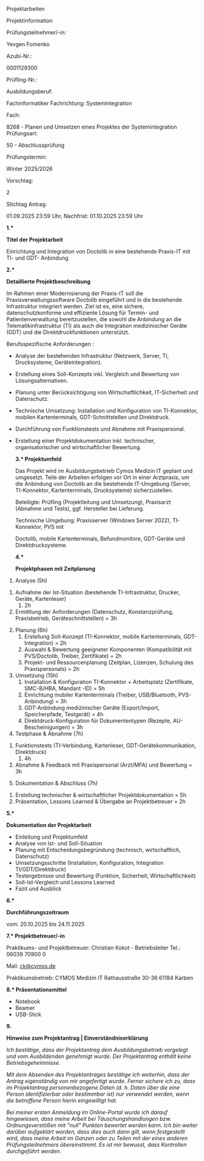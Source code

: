 ﻿Projektarbeiten 

Projektinformation 

Prüfungsteilnehmer/-in: 

Yevgen Fomenko 

Azubi-Nr.: 

0001129300 

Prüfling-Nr.: 

Ausbildungsberuf: 

Fachinformatiker Fachrichtung: Systemintegration 

Fach: 

8268 - Planen und Umsetzen eines Projektes der Systemintegration Prüfungsart: 

50 - Abschlussprüfung 

Prüfungstermin: 

Winter 2025/2026 

Vorschlag: 

2 

Stichtag Antrag: 

01\.09.2025 23:59 Uhr, Nachfrist: 01.10.2025 23:59 Uhr

**1.\*** 

**Titel der Projektarbeit** 

Einrichtung und Integration von Doctolib in eine bestehende Praxis-IT mit TI- und GDT- Anbindung 

**2.\*** 

**Detaillierte Projektbeschreibung** 

Im Rahmen einer Modernisierung der Praxis-IT soll die Praxisverwaltungssoftware Doctolib eingeführt und in die bestehende Infrastruktur integriert werden. Ziel ist es, eine sichere, datenschutzkonforme und effiziente Lösung für Termin- und Patientenverwaltung bereitzustellen, die sowohl die Anbindung an die Telematikinfrastruktur (TI) als auch die Integration medizinischer Geräte (GDT) und die Direktdruckfunktionen unterstützt.

Berufsspezifische Anforderungen : 

- Analyse der bestehenden Infrastruktur (Netzwerk, Server, TI, Drucksysteme, Geräteintegration). 
- Erstellung eines Soll-Konzepts inkl. Vergleich und Bewertung von Lösungsalternativen.
- Planung unter Berücksichtigung von Wirtschaftlichkeit, IT-Sicherheit und Datenschutz.
- Technische Umsetzung: Installation und Konfiguration von TI-Konnektor, mobilen Kartenterminals, GDT-Schnittstellen und Direktdruck. 
- Durchführung von Funktionstests und Abnahme mit Praxispersonal.
- Erstellung einer Projektdokumentation inkl. technischer, organisatorischer und wirtschaftlicher Bewertung. 

  **3.\* Projektumfeld** 

  Das Projekt wird im Ausbildungsbetrieb Cymos Medizin IT geplant und umgesetzt. Teile der Arbeiten erfolgen vor Ort in einer Arztpraxis, um die Anbindung von Doctolib an die bestehende IT-Umgebung (Server, TI-Konnektor, Kartenterminals, Drucksysteme) sicherzustellen. 

  Beteiligte: Prüfling (Projektleitung und Umsetzung), Praxisarzt (Abnahme und Tests), ggf. Hersteller bei Lieferung. 

  Technische Umgebung: Praxisserver (Windows Server 2022), TI-Konnektor, PVS mit 

  Doctolib, mobile Kartenterminals, Befundmonitore, GDT-Geräte und Direktdrucksysteme. 

  **4.\*** 

  **Projektphasen mit Zeitplanung** 

1. Analyse (5h) 
1) Aufnahme der Ist-Situation (bestehende TI-Infrastruktur, Drucker, Geräte, Kartenleser) 
   1. 2h 
1) Ermittlung der Anforderungen (Datenschutz, Konstanzprüfung, Praxisbetrieb, Geräteschnittstellen) = 3h 
2. Planung (6h) 
   1) Erstellung Soll-Konzept (TI-Konnektor, mobile Kartenterminals, GDT-Integration) = 2h 
   1) Auswahl & Bewertung geeigneter Komponenten (Kompatibilität mit PVS/Doctolib, Treiber, Zertifikate) = 2h 
   1) Projekt- und Ressourcenplanung (Zeitplan, Lizenzen, Schulung des Praxispersonals) = 2h 
2. Umsetzung (15h) 
   1) Installation & Konfiguration TI-Konnektor + Arbeitsplatz (Zertifikate, SMC-B/HBA, Mandant -ID) = 5h 
   1) Einrichtung mobiler Kartenterminals (Treiber, USB/Bluetooth, PVS-Anbindung) = 3h 
   1) GDT-Anbindung medizinischer Geräte (Export/Import, Speicherpfade, Testgerät) = 4h
   1) Direktdruck-Konfiguration für Dokumententypen (Rezepte, AU-Bescheinigungen) = 3h 
2. Testphase & Abnahme (7h) 
1) Funktionstests (TI-Verbindung, Kartenleser, GDT-Gerätekommunikation, Direktdruck) 
   1. 4h 
1) Abnahme & Feedback mit Praxispersonal (Arzt/MFA) und Bewertung = 3h 
5. Dokumentation & Abschluss (7h) 
1) Erstellung technischer & wirtschaftlicher Projektdokumentation = 5h
1) Präsentation, Lessons Learned & Übergabe an Projektbetreuer = 2h

**5.\*** 

**Dokumentation der Projektarbeit** 

- Einleitung und Projektumfeld 
- Analyse von Ist- und Soll-Situation 
- Planung mit Entscheidungsbegründung (technisch, wirtschaftlich, Datenschutz)
- Umsetzungsschritte (Installation, Konfiguration, Integration TI/GDT/Direktdruck)
- Testergebnisse und Bewertung (Funktion, Sicherheit, Wirtschaftlichkeit)
- Soll-Ist-Vergleich und Lessons Learned 
- Fazit und Ausblick 

**6.\*** 

**Durchführungszeitraum** 

vom: 20.10.2025 bis 24.11.2025 

**7.\* Projektbetreuer/-in** 

Praktikums- und Projektbetreuer: Christian Kokot - Betriebsleiter Tel.: 06039 70900 0 

Mail: ck@cymos.de 

Praktikumsbetrieb: CYMOS Medizin IT Rathausstraße 30-36 61184 Karben 

**8.\* Präsentationsmittel** 

- Notebook 
- Beamer 
- USB-Stick 

**9.** 

**Hinweise zum Projektantrag | Einverständniserklärung** 

*Ich bestätige, dass der Projektantrag dem Ausbildungsbetrieb vorgelegt und vom Ausbildenden genehmigt wurde. Der Projektantrag enthält keine Betriebsgeheimnisse.*

*Mit dem Absenden des Projektantrages bestätige ich weiterhin, dass der Antrag eigenständig von mir angefertigt wurde. Ferner sichere ich zu, dass im Projektantrag personenbezogene Daten (d. h. Daten über die eine Person identifizierbar oder bestimmbar ist) nur verwendet werden, wenn die betroffene Person hierin eingewilligt hat.* 

*Bei meiner ersten Anmeldung im Online-Portal wurde ich darauf hingewiesen, dass meine Arbeit bei Täuschungshandlungen bzw. Ordnungsverstößen mit "null" Punkten bewertet werden kann. Ich bin weiter darüber aufgeklärt worden, dass dies auch dann gilt, wenn festgestellt wird, dass meine Arbeit im Ganzen oder zu Teilen mit der eines anderen Prüfungsteilnehmers übereinstimmt. Es ist mir bewusst, dass Kontrollen durchgeführt werden.* 
